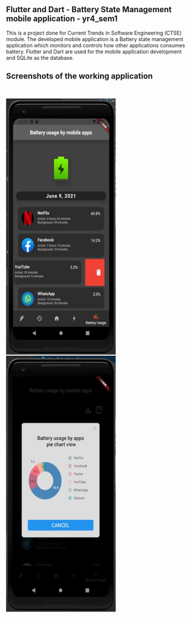 ## Flutter and Dart - Battery State Management mobile application - yr4_sem1
This is a project done for Current Trends in Software Engineering (CTSE) module. The developed mobile application is a Battery state management application which monitors and controls how other applications consumes battery. Flutter and Dart are used for the mobile application development and SQLite as the database.
<br/>

## Screenshots of the working application

<br/>

<img src="/Screenshots/swipe_to_delete.jpg" alt="drawing" width="300" height="700"/>&nbsp;&nbsp;&nbsp;&nbsp;&nbsp;&nbsp;&nbsp;<img src="/Screenshots/pie_chart_view.jpg" alt="drawing" width="300" height="700"/>
